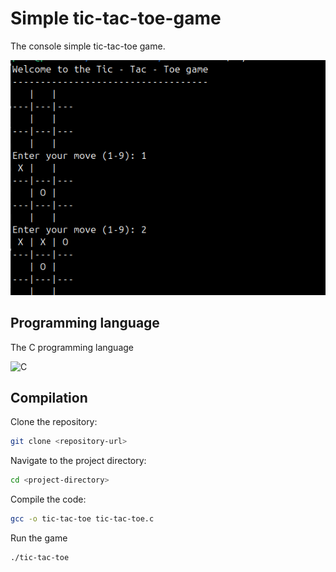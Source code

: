 # Simple tic-tac-toe-game
The console simple tic-tac-toe game.

![screenshot](https://github.com/PRoX2011/Tic-tac-toe-game/raw/main/screenshot.png)

## Programming language
The C programming language

![C](https://img.icons8.com/color/48/000000/c-programming.png)

## Compilation

Clone the repository:
```bash
git clone <repository-url>
```
Navigate to the project directory:
```bash 
cd <project-directory>
```
Compile the code:
```bash 
gcc -o tic-tac-toe tic-tac-toe.c
```
Run the game
```bash
./tic-tac-toe
```
